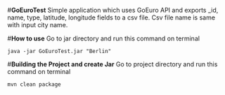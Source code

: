 #**GoEuroTest**
Simple application which uses GoEuro API and exports _id, name, type, latitude, longitude fields to a csv file. Csv file name is same with input city name.

#**How to use**
Go to jar directory and run this command on terminal

`java -jar GoEuroTest.jar "Berlin"`

#**Building the Project and create Jar**
Go to project directory and run this command on terminal

`mvn clean package`
